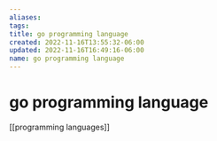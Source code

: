 ```yaml
---
aliases: 
tags: 
title: go programming language
created: 2022-11-16T13:55:32-06:00
updated: 2022-11-16T16:49:16-06:00
name: go programming language
---
```

# go programming language

[[programming languages]]
